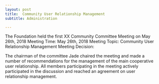 ```yaml
---
layout: post
title:  Community User Relationship Management
subtitle: Administration

---
```


The Foundation held the first XX Community Committee Meeting on May 26th, 2018 
Meeting Time: May 26th, 2018 
Meeting Topic: Community User Relationship Management
Meeting Decision: 

The chairman of the committee Jade chaired the meeting and made a number of recommendations for the management of the main cooperative user relationship.
All members participating in the meeting actively participated in the discussion and reached an agreement on user relationship management.

